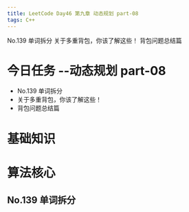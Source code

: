```yaml
---
title: LeetCode Day46 第九章 动态规划 part-08
tags: C++
---
```

No.139 单词拆分
关于多重背包，你该了解这些！
背包问题总结篇
<!--more-->

# 今日任务 --动态规划 part-08
- No.139 单词拆分
- 关于多重背包，你该了解这些！
- 背包问题总结篇

# 基础知识

# 算法核心
## No.139 单词拆分